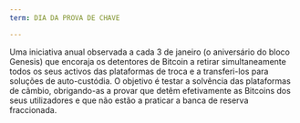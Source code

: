 ```yaml
---
term: DIA DA PROVA DE CHAVE

---
```

Uma iniciativa anual observada a cada 3 de janeiro (o aniversário do bloco Genesis) que encoraja os detentores de Bitcoin a retirar simultaneamente todos os seus activos das plataformas de troca e a transferi-los para soluções de auto-custódia. O objetivo é testar a solvência das plataformas de câmbio, obrigando-as a provar que detêm efetivamente as Bitcoins dos seus utilizadores e que não estão a praticar a banca de reserva fraccionada.